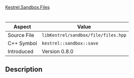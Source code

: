 [Kestrel.Sandbox.Files](index.md)
# 
| Aspect | Value |
| --- | --- |
| Source File | `libKestrel/sandbox/file/files.hpp` |
| C++ Symbol | `kestrel::sandbox::save` |
| Introduced | Version 0.8.0 |
## Description
